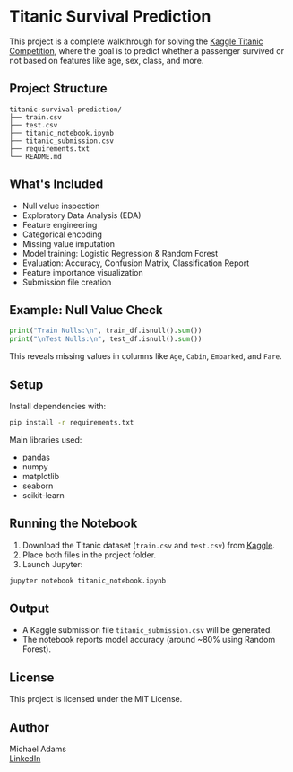# Titanic Survival Prediction

This project is a complete walkthrough for solving the [Kaggle Titanic Competition](https://www.kaggle.com/competitions/titanic), where the goal is to predict whether a passenger survived or not based on features like age, sex, class, and more.

## Project Structure

```
titanic-survival-prediction/
├── train.csv
├── test.csv
├── titanic_notebook.ipynb
├── titanic_submission.csv
├── requirements.txt
└── README.md
```

## What's Included

- Null value inspection
- Exploratory Data Analysis (EDA)
- Feature engineering
- Categorical encoding
- Missing value imputation
- Model training: Logistic Regression & Random Forest
- Evaluation: Accuracy, Confusion Matrix, Classification Report
- Feature importance visualization
- Submission file creation

## Example: Null Value Check

```python
print("Train Nulls:\n", train_df.isnull().sum())
print("\nTest Nulls:\n", test_df.isnull().sum())
```

This reveals missing values in columns like `Age`, `Cabin`, `Embarked`, and `Fare`.

## Setup

Install dependencies with:

```bash
pip install -r requirements.txt
```

Main libraries used:
- pandas
- numpy
- matplotlib
- seaborn
- scikit-learn

## Running the Notebook

1. Download the Titanic dataset (`train.csv` and `test.csv`) from [Kaggle](https://www.kaggle.com/competitions/titanic/data).
2. Place both files in the project folder.
3. Launch Jupyter:

```bash
jupyter notebook titanic_notebook.ipynb
```

## Output

- A Kaggle submission file `titanic_submission.csv` will be generated.
- The notebook reports model accuracy (around ~80% using Random Forest).

## License

This project is licensed under the MIT License.

## Author

Michael Adams  
[LinkedIn]((https://linktr.ee/thedataguymichael))
```


